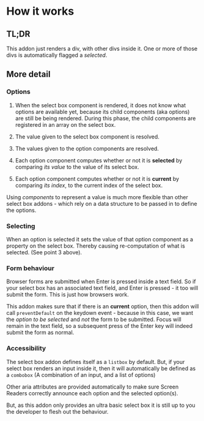 # How it works

## TL;DR

This addon just renders a div, with other divs inside it. One or more of those divs is automatically flagged a _selected_.

## More detail

### Options

1. When the select box component is rendered, it does not know what options are available yet, because its child components (aka options) are still be being rendered. During this phase, the child components are registered in an array on the select box.

2. The value given to the select box component is resolved.

3. The values given to the option components are resolved.

4. Each option component computes whether or not it is **selected** by comparing _its value_ to the value of its select box.

5. Each option component computes whether or not it is **current** by comparing _its index_, to the current index of the select box.

Using _components_ to represent a value is much more flexible than other select box addons - which rely on a data structure to be passed in to define the options.

### Selecting

When an option is selected it sets the value of that option component as a property on the select box. Thereby causing re-computation of what is selected. (See point 3 above).

### Form behaviour

Browser forms are submitted when Enter is pressed inside a text field. So if your select box has an associated text field, and Enter is pressed - it too will submit the form. This is just how browsers work.

This addon makes sure that if there is an **current** option, then this addon will call `preventDefault` on the keydown event - because in this case, we want the _option to be selected_ and _not_ the form to be submitted. Focus will remain in the text field, so a subsequent press of the Enter key will indeed submit the form as normal.

### Accessibility

The select box addon defines itself as a `listbox` by default. But, if your select box renders an input inside it, then it will automatically be defined as a `combobox` (A combination of an input, and a list of options)

Other aria attributes are provided automatically to make sure Screen Readers correctly announce each option and the selected option(s).

But, as this addon only provides an ultra basic select box it is still up to you the developer to flesh out the behaviour.
